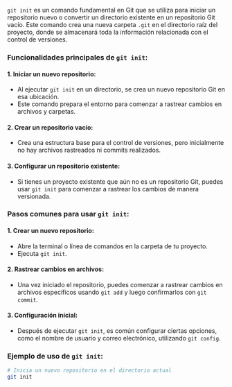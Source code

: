 `git init` es un comando fundamental en Git que se utiliza para iniciar un repositorio nuevo o convertir un directorio existente en un repositorio Git vacío. Este comando crea una nueva carpeta `.git` en el directorio raíz del proyecto, donde se almacenará toda la información relacionada con el control de versiones.

### Funcionalidades principales de `git init`:

#### 1. Iniciar un nuevo repositorio:
   - Al ejecutar `git init` en un directorio, se crea un nuevo repositorio Git en esa ubicación.
   - Este comando prepara el entorno para comenzar a rastrear cambios en archivos y carpetas.

#### 2. Crear un repositorio vacío:
   - Crea una estructura base para el control de versiones, pero inicialmente no hay archivos rastreados ni commits realizados.

#### 3. Configurar un repositorio existente:
   - Si tienes un proyecto existente que aún no es un repositorio Git, puedes usar `git init` para comenzar a rastrear los cambios de manera versionada.

### Pasos comunes para usar `git init`:

#### 1. Crear un nuevo repositorio:
   - Abre la terminal o línea de comandos en la carpeta de tu proyecto.
   - Ejecuta `git init`.

#### 2. Rastrear cambios en archivos:
   - Una vez iniciado el repositorio, puedes comenzar a rastrear cambios en archivos específicos usando `git add` y luego confirmarlos con `git commit`.

#### 3. Configuración inicial:
   - Después de ejecutar `git init`, es común configurar ciertas opciones, como el nombre de usuario y correo electrónico, utilizando `git config`.

### Ejemplo de uso de `git init`:

```bash
# Inicia un nuevo repositorio en el directorio actual
git init
```

